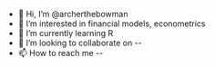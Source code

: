 - 👋 Hi, I’m @archerthebowman
- 👀 I’m interested in financial models, econometrics
- 🌱 I’m currently learning R
- 💞️ I’m looking to collaborate on --
- 📫 How to reach me --

<!---
archerthebowman/archerthebowman is a ✨ special ✨ repository because its `README.md` (this file) appears on your GitHub profile.
You can click the Preview link to take a look at your changes.
--->
